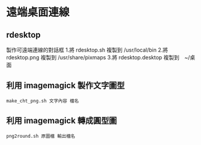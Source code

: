 # 遠端桌面連線

## rdesktop
製作可遠端連線的對話框
1.將 rdesktop.sh 複製到 /usr/local/bin
2.將 rdesktop.png 複製到 /usr/share/pixmaps
3.將 rdesktop.desktop 複製到　~/桌面

## 利用 imagemagick 製作文字圖型

`make_cht_png.sh 文字內容 檔名`

## 利用 imagemagick 轉成圓型圖

`png2round.sh 原圖檔 輸出檔名`



